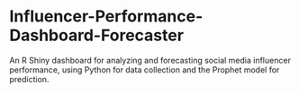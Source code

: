 # Influencer-Performance-Dashboard-Forecaster
An R Shiny dashboard for analyzing and forecasting social media influencer performance, using Python for data collection and the Prophet model for prediction.
